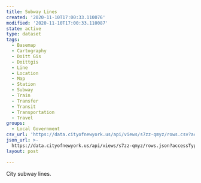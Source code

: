 ```yaml
---
title: Subway Lines
created: '2020-11-10T17:00:33.110076'
modified: '2020-11-10T17:00:33.110087'
state: active
type: dataset
tags:
  - Basemap
  - Cartography
  - Doitt Gis
  - Doittgis
  - Line
  - Location
  - Map
  - Station
  - Subway
  - Train
  - Transfer
  - Transit
  - Transportation
  - Travel
groups:
  - Local Government
csv_url: 'https://data.cityofnewyork.us/api/views/s7zz-qmyz/rows.csv?accessType=DOWNLOAD'
json_url: >-
  https://data.cityofnewyork.us/api/views/s7zz-qmyz/rows.json?accessType=DOWNLOAD
layout: post

---
```

City subway lines.
